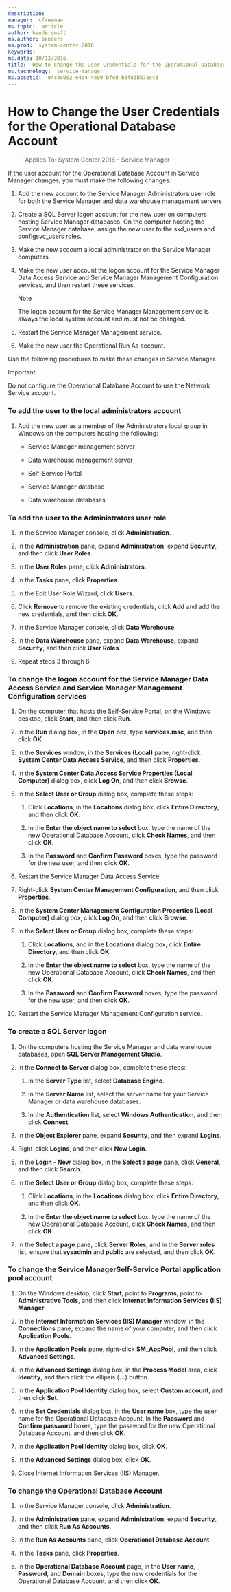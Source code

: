 ```yaml
---
description:  
manager:  cfreeman
ms.topic:  article
author: bandersmsft
ms.author: banders
ms.prod:  system-center-2016
keywords:  
ms.date: 10/12/2016
title:  How to Change the User Credentials for the Operational Database Account
ms.technology:  service-manager
ms.assetid:  04c4c092-e4e4-4e09-bfed-b3f83bb7ae43
---
```


# How to Change the User Credentials for the Operational Database Account

>Applies To: System Center 2016 - Service Manager

If the user account for the Operational Database Account in Service Manager changes, you must make the following changes:

1.  Add the new account to the Service Manager Administrators user role for both the Service Manager and data warehouse management servers

2.  Create a SQL Server logon account for the new user on computers hosting Service Manager databases. On the computer hosting the Service Manager database, assign the new user to the skd_users and configsvc_users roles.

3.  Make the new account a local administrator on the Service Manager computers.

4.  Make the new user account the logon account for the Service Manager Data Access Service and  Service Manager Management Configuration services, and then restart these services.

    > [!NOTE]
    > The logon account for the Service Manager Management service is always the local system account and must not be changed.

5.  Restart the Service Manager Management service.

6.  Make the new user the Operational Run As account.

Use the following procedures to make these changes in Service Manager.

> [!IMPORTANT]
> Do not configure the Operational Database Account to use the Network Service account.

### To add the user to the local administrators account

1.  Add the new user as a member of the Administrators local group in Windows on the computers hosting the following:

    -   Service Manager management server

    -   Data warehouse management server

    -   Self-Service Portal

    -   Service Manager database

    -   Data warehouse databases

### To add the user to the Administrators user role

1.  In the Service Manager console, click **Administration**.

2.  In the **Administration** pane, expand **Administration**, expand **Security**, and then click **User Roles**.

3.  In the **User Roles** pane, click **Administrators**.

4.  In the **Tasks** pane, click **Properties**.

5.  In the Edit User Role Wizard, click **Users**.

6.  Click **Remove** to remove the existing credentials, click **Add** and add the new credentials, and then click **OK**.

7.  In the Service Manager console, click **Data Warehouse**.

8.  In the **Data Warehouse** pane, expand **Data Warehouse**, expand **Security**, and then click **User Roles**.

9. Repeat steps 3 through 6.

### To change the logon account for the Service Manager Data Access Service and Service Manager Management Configuration services

1.  On the computer that hosts the Self-Service Portal, on the Windows desktop, click **Start**, and then click **Run**.

2.  In the **Run** dialog box, in the **Open** box, type **services.msc**, and then click **OK**.

3.  In the **Services** window, in the **Services (Local)** pane, right-click **System Center Data Access Service**, and then click **Properties**.

4.  In the **System Center Data Access Service Properties (Local Computer)** dialog box, click **Log On**, and then click **Browse**.

5.  In the **Select User or Group** dialog box, complete these steps:

    1.  Click **Locations**, in the **Locations** dialog box, click **Entire Directory**, and then click **OK**.

    2.  In the **Enter the object name to select** box, type the name of the new Operational Database Account, click **Check Names**, and then click **OK**.

    3.  In the **Password** and **Confirm Password** boxes, type the password for the new user, and then click **OK**.

6.  Restart the Service Manager Data Access Service.

7.  Right-click **System Center Management Configuration**, and then click **Properties**.

8.  In the **System Center Management Configuration Properties (Local Computer)** dialog box, click **Log On**, and then click **Browse**.

9. In the **Select User or Group** dialog box, complete these steps:

    1.  Click **Locations**, and in the **Locations** dialog box, click **Entire Directory**, and then click **OK**.

    2.  In the **Enter the object name to select** box, type the name of the new Operational Database Account, click **Check Names**, and then click **OK**.

    3.  In the **Password** and **Confirm Password** boxes, type the password for the new user, and then click **OK**.

10. Restart the Service Manager Management Configuration service.

### To create a SQL Server logon

1.  On the computers hosting the Service Manager and data warehouse databases, open **SQL Server Management Studio**.

2.  In the **Connect to Server** dialog box, complete these steps:

    1.  In the **Server Type** list, select **Database Engine**.

    2.  In the **Server Name** list, select the server name for your Service Manager or data warehouse databases.

    3.  In the **Authentication** list, select **Windows Authentication**, and then click **Connect**.

3.  In the **Object Explorer** pane, expand **Security**, and then expand **Logins**.

4.  Right-click **Logins**, and then click **New Login**.

5.  In the **Login - New** dialog box, in the **Select a page** pane, click **General**, and then click **Search**.

6.  In the **Select User or Group** dialog box, complete these steps:

    1.  Click **Locations**, in the **Locations** dialog box, click **Entire Directory**, and then click **OK**.

    2.  In the **Enter the object name to select** box, type the name of the new Operational Database Account, click **Check Names**, and then click **OK**.

7.  In the **Select a page** pane, click **Server Roles**, and in the **Server roles** list, ensure that **sysadmin** and **public** are selected, and then click **OK**.

### To change the Service ManagerSelf-Service Portal application pool account

1.  On the Windows desktop, click **Start**, point to **Programs**, point to **Administrative Tools**, and then click **Internet Information Services (IIS) Manager**.

2.  In the **Internet Information Services (IIS) Manager** window, in the **Connections** pane, expand the name of your computer, and then click **Application Pools**.

3.  In the **Application Pools** pane, right-click **SM_AppPool**, and then click **Advanced Settings**.

4.  In the **Advanced Settings** dialog box, in the **Process Model** area, click **Identity**, and then click the ellipsis (**...**) button.

5.  In the **Application Pool Identity** dialog box, select **Custom account**, and then click **Set**.

6.  In the **Set Credentials** dialog box, in the **User name** box, type the user name for the Operational Database Account. In the **Password** and **Confirm password** boxes, type the password for the new Operational Database Account, and then click **OK**.

7.  In the **Application Pool Identity** dialog box, click **OK**.

8.  In the **Advanced Settings** dialog box, click **OK**.

9. Close Internet Information Services (IIS) Manager.

### To change the Operational Database Account

1.  In the Service Manager console, click **Administration**.

2.  In the **Administration** pane, expand **Administration**, expand **Security**, and then click **Run As Accounts**.

3.  In the **Run As Accounts** pane, click **Operational Database Account**.

4.  In the **Tasks** pane, click **Properties**.

5.  In the **Operational Database Account** page, in the **User name**, **Password**, and **Domain** boxes, type the new credentials for the Operational Database Account, and then click **OK**.
